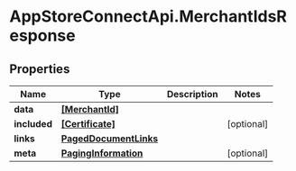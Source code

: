 # AppStoreConnectApi.MerchantIdsResponse

## Properties

Name | Type | Description | Notes
------------ | ------------- | ------------- | -------------
**data** | [**[MerchantId]**](MerchantId.md) |  | 
**included** | [**[Certificate]**](Certificate.md) |  | [optional] 
**links** | [**PagedDocumentLinks**](PagedDocumentLinks.md) |  | 
**meta** | [**PagingInformation**](PagingInformation.md) |  | [optional] 


